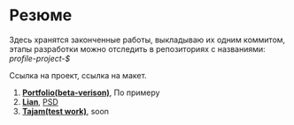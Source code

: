 # Резюме

<p>Здесь хранятся законченные работы, выкладываю их одним коммитом, этапы разработки можно отследить в репозиториях c названиями: <em>profile-project-$</em></p>

Ссылка на проект, ссылка на макет.
<ol>
  <li><strong><a href="https://denisonepiece.github.io/app/index.html">Portfolio(beta-verison)</a></strong>, По примеру</li>
  <li><strong><a href="https://denisonepiece.github.io/lian/index.html">Lian</a></strong>, <a href="https://freebies.fluxes.com/lian-free-portfolio-template/">PSD</a></li>
  <li><strong><a href="https://denisonepiece.github.io/test-work/index.html">Tajam(test work)</a></strong>, soon</li>
</ol>
